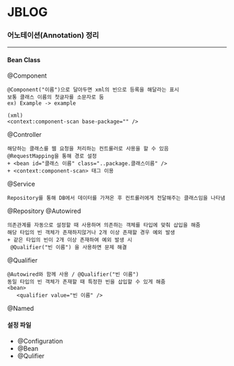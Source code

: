 # JBLOG

 ### 어노테이션(Annotation) 정리
 * * *
#### Bean Class
 @Component
  ```
  @Component("이름")으로 달아두면 xml의 빈으로 등록을 해달라는 표시
  보통 클래스 이름의 첫글자를 소문자로 둠
  ex) Example -> example
  
  (xml)
  <context:component-scan base-package="" />
  ```
 @Controller
  ```
  해당하는 클래스를 웹 요청을 처리하는 컨트롤러로 사용을 할 수 있음
  @RequestMapping을 통해 경로 설정
  + <bean id="클래스 이름" class="..package.클래스이름" />
  + <context:component-scan> 태그 이용
  ```
 @Service
  ```
  Repository를 통해 DB에서 데이터를 가져온 후 컨트롤러에게 전달해주는 클래스임을 나타냄
  ```
 @Repository
 @Autowired
  ```
  의존관계를 자동으로 설정할 때 사용하며 의존하는 객체를 타입에 맞춰 삽입을 해줌
  해당 타입의 빈 객체가 존재하지않거나 2개 이상 존재할 경우 예외 발생
  + 같은 타입의 빈이 2개 이상 존재하여 예외 발생 시
   @Qualifier("빈 이름") 을 사용하면 문제 해결
  ```
 @Qualifier
  ```
  @Autowired와 함께 사용 / @Qualifier("빈 이름")
  동일 타입의 빈 객체가 존재할 때 특정한 빈을 삽입할 수 있게 해줌
  <bean>
     <qualifier value="빈 이름" />
  ```
 @Named

#### 설정 파일
* @Configuration
* @Bean
* @Qulifier

